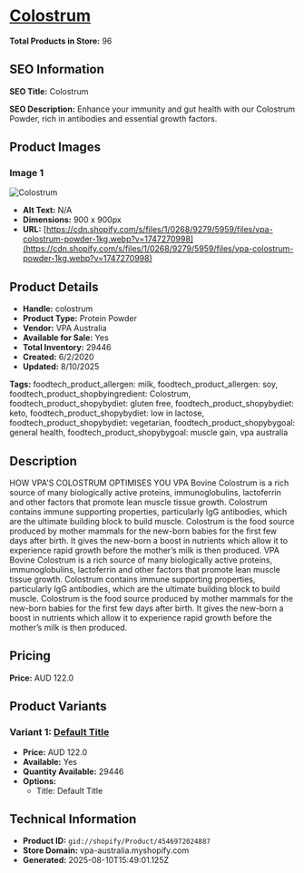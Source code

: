 # [Colostrum](https://vpa-australia.myshopify.com/products/colostrum)

**Total Products in Store:** 96

## SEO Information

**SEO Title:** Colostrum

**SEO Description:** Enhance your immunity and gut health with our Colostrum Powder, rich in antibodies and essential growth factors.

## Product Images

### Image 1
![Colostrum](https://cdn.shopify.com/s/files/1/0268/9279/5959/files/vpa-colostrum-powder-1kg.webp?v=1747270998)

- **Alt Text:** N/A
- **Dimensions:** 900 x 900px
- **URL:** [https://cdn.shopify.com/s/files/1/0268/9279/5959/files/vpa-colostrum-powder-1kg.webp?v=1747270998](https://cdn.shopify.com/s/files/1/0268/9279/5959/files/vpa-colostrum-powder-1kg.webp?v=1747270998)

## Product Details

- **Handle:** colostrum
- **Product Type:** Protein Powder
- **Vendor:** VPA Australia
- **Available for Sale:** Yes
- **Total Inventory:** 29446
- **Created:** 6/2/2020
- **Updated:** 8/10/2025

**Tags:** foodtech_product_allergen: milk, foodtech_product_allergen: soy, foodtech_product_shopbyingredient: Colostrum, foodtech_product_shopybydiet: gluten free, foodtech_product_shopybydiet: keto, foodtech_product_shopybydiet: low in lactose, foodtech_product_shopybydiet: vegetarian, foodtech_product_shopybygoal: general health, foodtech_product_shopybygoal: muscle gain, vpa australia

## Description

HOW VPA'S COLOSTRUM OPTIMISES YOU VPA Bovine Colostrum is a rich source of many biologically active proteins, immunoglobulins, lactoferrin and other factors that promote lean muscle tissue growth. Colostrum contains immune supporting properties, particularly IgG antibodies, which are the ultimate building block to build muscle. Colostrum is the food source produced by mother mammals for the new-born babies for the first few days after birth. It gives the new-born a boost in nutrients which allow it to experience rapid growth before the mother’s milk is then produced. VPA Bovine Colostrum is a rich source of many biologically active proteins, immunoglobulins, lactoferrin and other factors that promote lean muscle tissue growth. Colostrum contains immune supporting properties, particularly IgG antibodies, which are the ultimate building block to build muscle. Colostrum is the food source produced by mother mammals for the new-born babies for the first few days after birth. It gives the new-born a boost in nutrients which allow it to experience rapid growth before the mother’s milk is then produced.

## Pricing

**Price:** AUD 122.0

## Product Variants

### Variant 1: [Default Title](https://vpa-australia.myshopify.com/products/colostrum)

- **Price:** AUD 122.0
- **Available:** Yes
- **Quantity Available:** 29446
- **Options:**
  - Title: Default Title

## Technical Information

- **Product ID:** `gid://shopify/Product/4546972024887`
- **Store Domain:** vpa-australia.myshopify.com
- **Generated:** 2025-08-10T15:49:01.125Z

